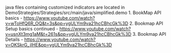 java files containing customized indicators are located in DemoStrategies/Strategies/src/main/java/simplified.demo
1. 
BookMap API basics - https://www.youtube.com/watch?v=wToHfQ6R_OQ&t=3s&pp=ygULYm9va21hcCBhcGk%3D
2. 
Bookmap API Setup basics continued - https://www.youtube.com/watch?v=usnXt3mg1aM&t=261s&pp=ygULYm9va21hcCBhcGk%3D
3.
Bookmap API Details - https://www.youtube.com/watch?v=OKSkrG_jIHE&pp=ygULYm9va21hcCBhcGk%3D
